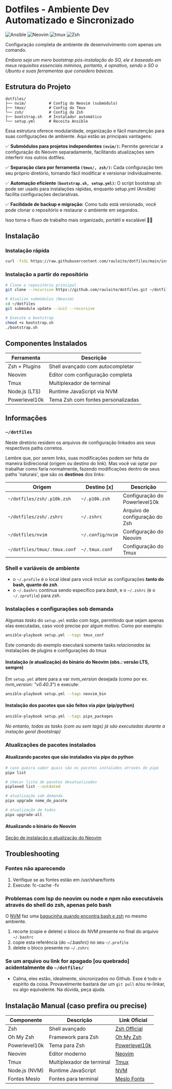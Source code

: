 # Dotfiles - Ambiente Dev Automatizado e Sincronizado

![Ansible](https://img.shields.io/badge/ansible-%231A1918.svg?style=for-the-badge&logo=ansible&logoColor=white)
![Neovim](https://img.shields.io/badge/NeoVim-%2357A143.svg?style=for-the-badge&logo=neovim&logoColor=white)
![tmux](https://img.shields.io/badge/tmux-1BB91F?style=for-the-badge&logo=tmux&logoColor=white)
![Zsh](https://img.shields.io/badge/zsh-%2320232a.svg?style=for-the-badge&logo=gnu-bash&logoColor=white)

Configuração completa de ambiente de desenvolvimento com apenas um comando.

*Embora seja um mero bootstrap pós-instalação do SO, ele é baseado em meus requisitos essenciais míminos, portanto, é opnativo, sendo o SO o Ubuntu e suas ferramentas que considero básicas.*

## Estrutura do Projeto

```structure
dotfiles/
├── nvim/          # Config do Neovim (submódulo)
├── tmux/          # Config do Tmux
└── zsh/           # Config do Zsh
├── bootstrap.sh   # Instalador automático
└── setup.yml      # Receita Ansible
```

Essa estrutura oferece modularidade, organização e fácil manutenção para suas configurações de ambiente. Aqui estão as principais vantagens:

✅ **Submódulos para projetos independentes `(nvim/)`:** Permite gerenciar a configuração do Neovim separadamente, facilitando atualizações sem interferir nos outros dotfiles.

✅ **Separação clara por ferramenta `(tmux/, zsh/)`:** Cada configuração tem seu próprio diretório, tornando fácil modificar e versionar individualmente.

✅ **Automação eficiente `(bootstrap.sh, setup.yml)`:** O script bootstrap.sh pode ser usado para instalações rápidas, enquanto setup.yml (Ansible) facilita configurações declarativas.

✅ **Facilidade de backup e migração:** Como tudo está versionado, você pode clonar o repositório e restaurar o ambiente em segundos.

Isso torna o fluxo de trabalho mais organizado, portátil e escalável 🚀😃 

## Instalação

### Instalação rápida

```bash
curl -fsSL https://raw.githubusercontent.com/rauleite/dotfiles/main/install.sh | bash
```
### Instalação a partir do repositório

```bash
# Clone o repositório principal
git clone --recursive https://github.com/rauleite/dotfiles.git ~/dotfiles

# Atualize submódulos (Neovim)
cd ~/dotfiles
git submodule update --init --recursive

# Execute o bootstrap
chmod +x bootstrap.sh
./bootstrap.sh
```

## Componentes Instalados

| Ferramenta       | Descrição                          |
|------------------|------------------------------------|
| Zsh + Plugins    | Shell avançado com autocompletar   |
| Neovim           | Editor com configuração completa   |
| Tmux             | Multiplexador de terminal          |
| Node.js (LTS)    | Runtime JavaScript via NVM         |
| Powerlevel10k    | Tema Zsh com fontes personalizadas |

## Informações

### `~/dotfiles`

Neste diretório residem os arquivos de configuração linkados aos seus respectivos paths corretos.

Lembre que, por serem links, suas modificações podem ser feita de maneira bidirecional (origem ou destino do link). Mas você vai optar por trabalhar como faria normalmente, fazendo modificações dentro de seus paths 'naturais', que são os **destinos** dos links:

| **Origem**                       | **Destino \[x\]**               | **Descrição**                  |
|----------------------------------|---------------------------|--------------------------------|
| `~/dotfiles/zsh/.p10k.zsh`       | `~/.p10k.zsh`             | Configuração do Powerlevel10k  |
| `~/dotfiles/zsh/.zshrc`          | `~/.zshrc`                | Arquivo de configuração do Zsh |
| `~/dotfiles/nvim`                | `~/.config/nvim`          | Configuração do Neovim         |
| `~/dotfiles/tmux/.tmux.conf`     | `~/.tmux.conf`            | Configuração do Tmux           |

### Shell e variáveis de ambiente

- o `~/.profile` é o local ideal para você incluir as configurações **tanto do bash, quanto do *zsh***.
- o `~/.bashrc` continua sendo específico para *bash*, e o `~/.zshrc` (e o `~/.zprofile`) para *zsh*.

### Instalações e configurações sob demanda

Algumas *tasks* do `setup.yml` estão com *tags*, permitindo que sejam apenas elas executadas, caso você precise por algum motivo. Como por exemplo:

```bash
ansible-playbook setup.yml --tags tmux_conf
```
Este comando do exemplo executará somente tasks *relacionadas* às instalações de plugins e configurações do tmux

<a name="instalacao-neovim"></a>

#### Instalação (e atualização) do binário do Neovim (obs.: versão LTS, sempre)

Em `setup.yml` altere para a var *nvm_version* desejada (como por ex. *nvm_version: "v0.40.3"*) e execute:

```bash
ansible-playbook setup.yml --tags neovim_bin
```

#### Instalação dos pacotes que são feitos via *pipx* (pip/python)

```bash
ansible-playbook setup.yml --tags pipx_packages
```

*No entanto, todas as tasks (com ou sem *tags*) já são executadas durante a instação geral (bootstrap)*

### Atualizações de pacotes instalados

#### Atualizando pacotes que são instalados via pipx do python

``` bash
# caso queira saber quais são os pacotes instalados através do pipx
pipx list

# checar lista de pacotes desatualizados
piplexed list --outdated

# atualização sob demanda
pipx upgrade nome_do_pacote

# atualização de todos
pipx upgrade-all
```

#### Atualizando o binário do Neovim 

[Seção de instalação e atualização do Neovim](#instalacao-neovim)

## Troubleshooting

### Fontes não aparecendo

1. Verifique se as fontes estão em /usr/share/fonts
2. Execute: fc-cache -fv

### Problemas com lsp do neovim ou node e npm não executáveis através do shell do zsh, apenas pelo bash

O [NVM](https://github.com/nvm-sh/nvm?tab=readme-ov-file#manual-install) faz uma [bagucinha quando encontra bash e zsh](https://github.com/nvm-sh/nvm?tab=readme-ov-file#troubleshooting-on-macos) no mesmo ambiente.

1. recorte (copie e delete) o bloco do NVM presente no final do arquivo `~/.bashrc`
2. copie esta referência (do ~/.bashrc) no seu `~/.profile`
3. delete o bloco presente no `~/.zshrc`

### Se um arquivo ou link for apagado [ou quebrado] acidentalmente do `~/dotfiles/`

- Calma, eles estão, idealmente, sincronizados no Github. Esse é todo o espírito da coisa. Provavelmente bastará dar um `git pull` e/ou re-linkar, ou algo equivalente. Na dúvida, peça ajuda.

## Instalação Manual (caso prefira ou precise)

| Componente       | Descrição                          | Link Oficial |
|------------------|------------------------------------|--------------|
| Zsh              | Shell avançado                     | [Zsh Official](https://www.zsh.org) |
| Oh My Zsh        | Framework para Zsh                 | [Oh My Zsh](https://ohmyz.sh) |
| Powerlevel10k    | Tema para Zsh                      | [Powerlevel10k](https://github.com/romkatv/powerlevel10k) |
| Neovim           | Editor moderno                     | [Neovim](https://neovim.io) |
| Tmux             | Multiplexador de terminal          | [Tmux](https://github.com/tmux/tmux) |
| Node.js (NVM)    | Runtime JavaScript                 | [NVM](https://github.com/nvm-sh/nvm) |
| Fontes Meslo     | Fontes para terminal               | [Meslo Fonts](https://github.com/romkatv/powerlevel10k#fonts) |

